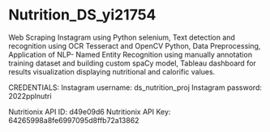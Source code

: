 # Nutrition_DS_yi21754
Web Scraping Instagram using Python selenium, Text detection and recognition using OCR Tesseract and OpenCV Python, Data Preprocessing, Application of NLP- Named Entity Recognition using manually annotation training dataset and building custom spaCy model, Tableau dashboard for results visualization displaying nutritional and calorific values.

CREDENTIALS:
Instagram username: ds_nutrition_proj
Instagram password: 2022pplnutri

Nutritionix API ID: d49e09d6
Nutritionix API Key: 64265998a8fe6997095d8ffb72a13862


